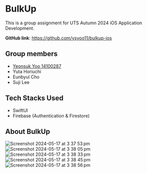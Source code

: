 # BulkUp

This is a group assignment for UTS Autumn 2024 iOS Application Development.

**GitHub link**: https://github.com/ysyoo11/bulkup-ios

## Group members
- [Yeonsuk Yoo 14100287](https://www.github.com/ysyoo11)
- Yuta Horiuchi
- Eunbyul Cho
- Suji Lee

## Tech Stacks Used
- SwiftUI
- Firebase (Authentication & Firestore)

## About BulkUp
![Screenshot 2024-05-17 at 3 37 53 pm](https://github.com/ysyoo11/bulkup-ios/assets/62553092/9aefe61b-1f5d-43fd-9210-31c2d9eae81b)
![Screenshot 2024-05-17 at 3 38 05 pm](https://github.com/ysyoo11/bulkup-ios/assets/62553092/2df24f72-697b-4f55-aab1-4a4a38ef754d)
![Screenshot 2024-05-17 at 3 38 33 pm](https://github.com/ysyoo11/bulkup-ios/assets/62553092/1106bc48-d082-41d0-84b2-d1ed736bd416)
![Screenshot 2024-05-17 at 3 38 45 pm](https://github.com/ysyoo11/bulkup-ios/assets/62553092/69ee13ee-826c-4dac-ae66-7450d9b9a424)
![Screenshot 2024-05-17 at 3 38 56 pm](https://github.com/ysyoo11/bulkup-ios/assets/62553092/df55d636-18bf-4ad0-a28c-a04c5545d84e)
